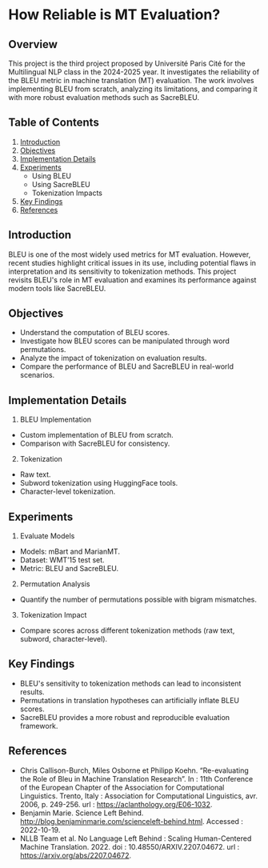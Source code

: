 # How Reliable is MT Evaluation?

## Overview
This project is the third project proposed by Université Paris Cité for the Multilingual NLP class in the 2024-2025 year. It investigates the reliability of the BLEU metric in machine translation (MT) evaluation. The work involves implementing BLEU from scratch, analyzing its limitations, and comparing it with more robust evaluation methods such as SacreBLEU.

## Table of Contents
1. [Introduction](#introduction)
2. [Objectives](#objectives)
3. [Implementation Details](#implementation-details)
4. [Experiments](#experiments)
   - Using BLEU
   - Using SacreBLEU
   - Tokenization Impacts
5. [Key Findings](#key-findings)
6. [References](#references)

  
## Introduction
BLEU is one of the most widely used metrics for MT evaluation. However, recent studies highlight critical issues in its use, including potential flaws in interpretation and its sensitivity to tokenization methods. This project revisits BLEU's role in MT evaluation and examines its performance against modern tools like SacreBLEU.

## Objectives
- Understand the computation of BLEU scores.
- Investigate how BLEU scores can be manipulated through word permutations.
- Analyze the impact of tokenization on evaluation results.
- Compare the performance of BLEU and SacreBLEU in real-world scenarios.

## Implementation Details
1. BLEU Implementation
- Custom implementation of BLEU from scratch.
- Comparison with SacreBLEU for consistency.
2. Tokenization
- Raw text.
- Subword tokenization using HuggingFace tools.
- Character-level tokenization.

## Experiments
1. Evaluate Models
- Models: mBart and MarianMT.
- Dataset: WMT’15 test set.
- Metric: BLEU and SacreBLEU.
2. Permutation Analysis
- Quantify the number of permutations possible with bigram mismatches.
3. Tokenization Impact
- Compare scores across different tokenization methods (raw text, subword, character-level).

## Key Findings
- BLEU's sensitivity to tokenization methods can lead to inconsistent results.
- Permutations in translation hypotheses can artificially inflate BLEU scores.
- SacreBLEU provides a more robust and reproducible evaluation framework.

## References
- Chris Callison-Burch, Miles Osborne et Philipp Koehn. “Re-evaluating the Role of Bleu in Machine Translation Research”. In : 11th Conference of the European Chapter of the Association for Computational Linguistics. Trento, Italy : Association for Computational Linguistics, avr. 2006, p. 249-256. url : https://aclanthology.org/E06-1032.
- Benjamin Marie. Science Left Behind. http://blog.benjaminmarie.com/scienceleft-behind.html. Accessed : 2022-10-19.
- NLLB Team et al. No Language Left Behind : Scaling Human-Centered Machine Translation. 2022. doi : 10.48550/ARXIV.2207.04672. url : https://arxiv.org/abs/2207.04672.
